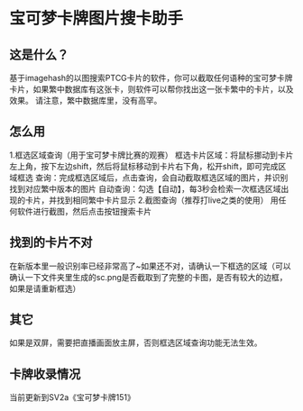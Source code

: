 # 宝可梦卡牌图片搜卡助手
## 这是什么？
基于imagehash的以图搜索PTCG卡片的软件，你可以截取任何语种的宝可梦卡牌卡片，如果繁中数据库有这张卡，则软件可以帮你找出这一张卡繁中的卡片，以及效果。
请注意，繁中数据库里，没有高罕。

## 怎么用
1.框选区域查询（用于宝可梦卡牌比赛的观赛）
框选卡片区域：将鼠标挪动到卡片左上角，按下左边shift，然后将鼠标移动到卡片右下角，松开shift，即可完成区域框选
查询：完成框选区域后，点击查询，会自动截取框选区域的图片，并识别找到对应繁中版本的图片
自动查询：勾选【自动】，每3秒会检索一次框选区域出现的卡片，并找到相同繁中卡片显示
2.截图查询（推荐打live之类的使用）
用任何软件进行截图，然后点击按钮搜索卡片

## 找到的卡片不对
在新版本里一般识别率已经非常高了~如果还不对，请确认一下框选的区域（可以确认一下文件夹里生成的sc.png是否截取到了完整的卡图，是否有较大的边框，如果是请重新框选）

## 其它
如果是双屏，需要把直播画面放主屏，否则框选区域查询功能无法生效。

## 卡牌收录情况
当前更新到SV2a《宝可梦卡牌151》